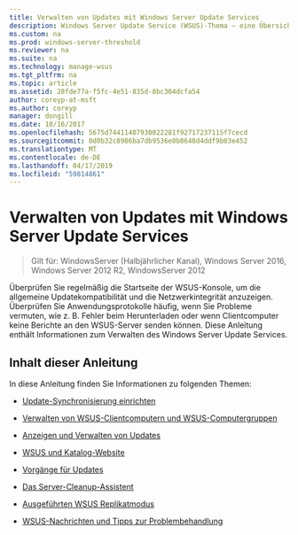 ```yaml
---
title: Verwalten von Updates mit Windows Server Update Services
description: Windows Server Update Service (WSUS)-Thema – eine Übersicht über die Verwaltung mit Links zu den verwandten Themen
ms.custom: na
ms.prod: windows-server-threshold
ms.reviewer: na
ms.suite: na
ms.technology: manage-wsus
ms.tgt_pltfrm: na
ms.topic: article
ms.assetid: 28fde77a-f5fc-4e51-835d-8bc304dcfa54
author: coreyp-at-msft
ms.author: coreyp
manager: dongill
ms.date: 10/16/2017
ms.openlocfilehash: 5675d74411407930022281f92717237115f7cecd
ms.sourcegitcommit: 0d0b32c8986ba7db9536e0b8648d4ddf9b03e452
ms.translationtype: MT
ms.contentlocale: de-DE
ms.lasthandoff: 04/17/2019
ms.locfileid: "59814861"
---
```

# <a name="update-management-with-windows-server-update-services"></a>Verwalten von Updates mit Windows Server Update Services

>Gilt für: WindowsServer (Halbjährlicher Kanal), Windows Server 2016, Windows Server 2012 R2, WindowsServer 2012

Überprüfen Sie regelmäßig die Startseite der WSUS-Konsole, um die allgemeine Updatekompatibilität und die Netzwerkintegrität anzuzeigen. Überprüfen Sie Anwendungsprotokolle häufig, wenn Sie Probleme vermuten, wie z. B. Fehler beim Herunterladen oder wenn Clientcomputer keine Berichte an den WSUS-Server senden können. Diese Anleitung enthält Informationen zum Verwalten des Windows Server Update Services.  
  
## <a name="in-this-guide"></a>Inhalt dieser Anleitung  
In diese Anleitung finden Sie Informationen zu folgenden Themen:  
  
-   [Update-Synchronisierung einrichten](setting-up-update-synchronizations.md)  
  
-   [Verwalten von WSUS-Clientcomputern und WSUS-Computergruppen](managing-wsus-client-computers-and-wsus-computer-groups.md)  
  
-   [Anzeigen und Verwalten von Updates](viewing-and-managing-updates.md)  
  
-   [WSUS und Katalog-Website](wsus-and-the-catalog-site.md)  
  
-   [Vorgänge für Updates](updates-operations.md)  
  
-   [Das Server-Cleanup-Assistent](the-server-cleanup-wizard.md)  
  
-   [Ausgeführten WSUS Replikatmodus](running-wsus-replica-mode.md)  
  
-   [WSUS-Nachrichten und Tipps zur Problembehandlung](wsus-messages-and-troubleshooting-tips.md)  
